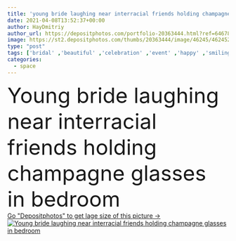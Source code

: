 ```yaml
---
title: 'young bride laughing near interracial friends holding champagne glasses in bedroom'
date: 2021-04-08T13:52:37+00:00
author: HayDmitriy
author_url: https://depositphotos.com/portfolio-20363444.html?ref=64678756
image: https://st2.depositphotos.com/thumbs/20363444/image/46245/462452326/api_thumb_450.jpg?forcejpeg=true
type: "post"
tags: ['bridal' ,'beautiful' ,'celebration' ,'event' ,'happy' ,'smiling' ,'people' ,'women' ,'cheerful' ,'caucasian' ,'plants' ,'flowers' ,'friendship' ,'drink' ,'bouquet' ,'emotion' ,'pretty' ,'home' ,'elegant' ,'wedding' ,'bride' ,'hold' ,'beverage' ,'joyful' ,'together' ,'friends' ,'indoors' ,'champagne' ,'alcohol' ,'charming' ,'attractive' ,'glasses' ,'positive' ,'bedroom' ,'pleased' ,'laugh' ,'excited' ,'relationship' ,'marriage' ,'multicultural' ,'dresses' ,'multiethnic' ,'interracial' ,'bridesmaids' ,'copy space' ,'young adult' ,'black woman' ,'african american' ]
categories: 
  - space
---
```

<div aling="center">
            <font size="60"> Young bride laughing near interracial friends holding champagne glasses in bedroom</font>   
</div>
<div>
    <a href='https://st2.depositphotos.com/thumbs/20363444/image/46245/462452326/api_thumb_450.jpg?forcejpeg=true?ref=64678756' target=_blank > Go "Depositphotos" to get lage size of this picture ->
        <img href='https://st2.depositphotos.com/thumbs/20363444/image/46245/462452326/api_thumb_450.jpg?forcejpeg=true?ref=64678756' src='https://st2.depositphotos.com/20363444/46245/i/950/depositphotos_462452326-stock-photo-young-bride-laughing-interracial-friends.jpg?forcejpeg=true' alt='Young bride laughing near interracial friends holding champagne glasses in bedroom' >
    </a>
</div>
